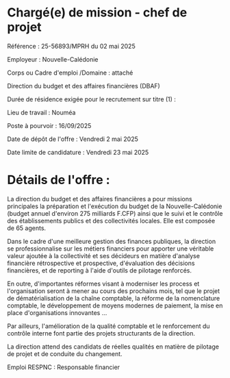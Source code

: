 # Chargé(e) de mission - chef de projet

Référence : 25-56893/MPRH du 02 mai 2025

Employeur : Nouvelle-Calédonie

Corps ou Cadre d'emploi /Domaine : attaché

Direction du budget et des affaires financières (DBAF)

Durée de résidence exigée pour le recrutement sur titre (1) :

Lieu de travail : Nouméa

Poste à pourvoir : 16/09/2025

Date de dépôt de l'offre : Vendredi 2 mai 2025

Date limite de candidature : Vendredi 23 mai 2025

# Détails de l'offre :

La direction du budget et des affaires financières a pour missions principales la préparation et l'exécution du budget de la Nouvelle-Calédonie (budget annuel d'environ 275 milliards F.CFP) ainsi que le suivi et le contrôle des établissements publics et des collectivités locales. Elle est composée de 65 agents.

Dans le cadre d'une meilleure gestion des finances publiques, la direction se professionnalise sur les métiers financiers pour apporter une véritable valeur ajoutée à la collectivité et ses décideurs en matière d'analyse financière rétrospective et prospective, d'évaluation des décisions financières, et de reporting à l'aide d'outils de pilotage renforcés.

En outre, d'importantes réformes visant à moderniser les process et l'organisation seront à mener au cours des prochains mois, tel que le projet de dématérialisation de la chaîne comptable, la réforme de la nomenclature comptable, le développement de moyens modernes de paiement, la mise en place d'organisations innovantes ...

Par ailleurs, l'amélioration de la qualité comptable et le renforcement du contrôle interne font partie des projets structurants de la direction.

La direction attend des candidats de réelles qualités en matière de pilotage de projet et de conduite du changement.

Emploi RESPNC : Responsable financier